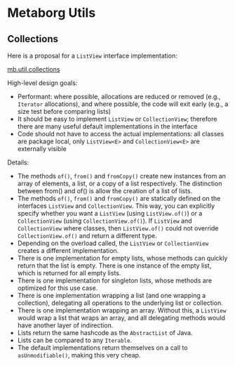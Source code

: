 # Metaborg Utils

## Collections

Here is a proposal for a `ListView` interface implementation:

[mb.util.collections](src/main/java/mb/util/collections)

High-level design goals:
- Performant: where possible, allocations are reduced or removed (e.g., `Iterator` allocations), and where possible, the code will exit early (e.g., a size test before comparing lists)
- It should be easy to implement `ListView` or `CollectionView`; therefore there are many useful default implementations in the interface
- Code should not have to access the actual implementations: all classes are package local, only `ListView<E>` and `CollectionView<E>` are externally visible

Details:
- The methods `of()`, `from()` and `fromCopy()` create new instances from an array of elements, a list, or a copy of a list respectively. The distinction between from() and of() is allow the creation of a list of lists.
- The methods `of()`, `from()` and `fromCopy()` are statically defined on the interfaces `ListView` and `CollectionView`. This way, you can explicitly specify whether you want a `ListView` (using `ListView.of()`) or a `CollectionView` (using `CollectionView.of()`). If `ListView` and `CollectionView` where classes, then `ListView.of()` could not override `CollectionView.of()` and return a different type.
- Depending on the overload called, the `ListView` or `CollectionView` creates a different implementation.
- There is one implementation for empty lists, whose methods can quickly return that the list is empty. There is one instance of the empty list, which is returned for all empty lists.
- There is one implementation for singleton lists, whose methods are optimized for this use case.
- There is one implementation wrapping a list (and one wrapping a collection), delegating all operations to the underlying list or collection.
- There is one implementation wrapping an array. Without this, a `ListView` would wrap a list that wraps an array, and all delegating methods would have another layer of indirection.
- Lists return the same hashcode as the `AbstractList` of Java.
- Lists can be compared to any `Iterable`.
- The default implementations return themselves on a call to `asUnmodifiable()`, making this very cheap.
